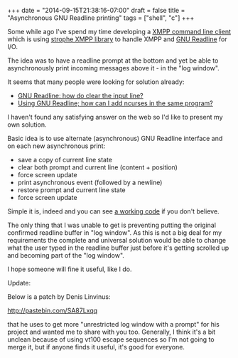 +++
date = "2014-09-15T21:38:16-07:00"
draft = false
title = "Asynchronous GNU Readline printing"
tags = ["shell", "c"]
+++

Some while ago I've spend my time developing a [XMPP command line client](http://github.com/dpc/xmppconsole) which is using [strophe XMPP library](http://code.stanziq.com/strophe/)
to handle XMPP and [GNU Readline](http://tiswww.case.edu/php/chet/readline/rltop.html) for I/O.

The idea was to have a readline prompt at the bottom and yet be able to asynchronously print incoming messages above it - in the "log window".

It seems that many people were looking for solution already:

* [GNU Readline: how do clear the input line?](http://stackoverflow.com/questions/1512028/gnu-readline-how-do-clear-the-input-line)
* [Using GNU Readline; how can I add ncurses in the same program?](http://stackoverflow.com/questions/691652/using-gnu-readline-how-can-i-add-ncurses-in-the-same-program)

I haven't found any satisfying answer on the web so I'd like to present my own solution.

Basic idea is to use alternate (asynchronous) GNU Readline interface and on each new asynchronous print:

* save a copy of current line state
* clear both prompt and current line (content + position)
* force screen update
* print asynchronous event (followed by a newline)
* restore prompt and current line state
* force screen update

Simple it is, indeed and you can see [a working code](http://github.com/dpc/xmppconsole/blob/master/src/io.c) if you don't believe.

The only thing that I was unable to get is preventing putting the original confirmed readline buffer in "log window". As this is not a big deal for my requirements the complete and universal solution would be able to change what the user typed in the readline buffer just before it's getting scrolled up and becoming part of the "log window".

I hope someone will fine it useful, like I do.

Update:

Below is a patch by Denis Linvinus:

http://pastebin.com/SA87Lxqq

that he uses to get more "unrestricted log window with a prompt" for his project and wanted me to share with you too. Generally, I think it's a bit unclean because of using vt100 escape sequences so I'm not going to merge it, but if anyone finds it useful, it's good for everyone.

